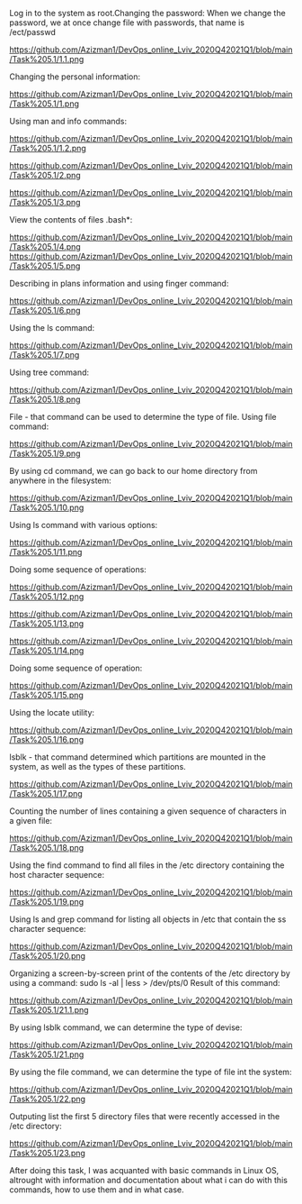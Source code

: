 Log in to the system as root.Changing the password:
When we change the password, we at once change file with passwords, that name is /ect/passwd

https://github.com/Azizman1/DevOps_online_Lviv_2020Q42021Q1/blob/main/Task%205.1/1.1.png


Changing the personal information:

https://github.com/Azizman1/DevOps_online_Lviv_2020Q42021Q1/blob/main/Task%205.1/1.png


Using man and info commands:

https://github.com/Azizman1/DevOps_online_Lviv_2020Q42021Q1/blob/main/Task%205.1/1.2.png

https://github.com/Azizman1/DevOps_online_Lviv_2020Q42021Q1/blob/main/Task%205.1/2.png

https://github.com/Azizman1/DevOps_online_Lviv_2020Q42021Q1/blob/main/Task%205.1/3.png


View the contents of files .bash*:

https://github.com/Azizman1/DevOps_online_Lviv_2020Q42021Q1/blob/main/Task%205.1/4.png
https://github.com/Azizman1/DevOps_online_Lviv_2020Q42021Q1/blob/main/Task%205.1/5.png


Describing in plans information and using finger command:

https://github.com/Azizman1/DevOps_online_Lviv_2020Q42021Q1/blob/main/Task%205.1/6.png


Using the ls command:

https://github.com/Azizman1/DevOps_online_Lviv_2020Q42021Q1/blob/main/Task%205.1/7.png


Using tree command:

https://github.com/Azizman1/DevOps_online_Lviv_2020Q42021Q1/blob/main/Task%205.1/8.png


File - that command can be used to determine the type of file. Using file command:

https://github.com/Azizman1/DevOps_online_Lviv_2020Q42021Q1/blob/main/Task%205.1/9.png


By using cd command, we can go back to our home directory from anywhere in the filesystem:

https://github.com/Azizman1/DevOps_online_Lviv_2020Q42021Q1/blob/main/Task%205.1/10.png


Using  ls command with various options:

https://github.com/Azizman1/DevOps_online_Lviv_2020Q42021Q1/blob/main/Task%205.1/11.png


Doing some sequence of operations:

https://github.com/Azizman1/DevOps_online_Lviv_2020Q42021Q1/blob/main/Task%205.1/12.png

https://github.com/Azizman1/DevOps_online_Lviv_2020Q42021Q1/blob/main/Task%205.1/13.png

https://github.com/Azizman1/DevOps_online_Lviv_2020Q42021Q1/blob/main/Task%205.1/14.png


Doing some sequence of operation:

https://github.com/Azizman1/DevOps_online_Lviv_2020Q42021Q1/blob/main/Task%205.1/15.png


Using the locate utility:

https://github.com/Azizman1/DevOps_online_Lviv_2020Q42021Q1/blob/main/Task%205.1/16.png


lsblk - that command determined which partitions are mounted in the system, as well as the types of
these partitions.

https://github.com/Azizman1/DevOps_online_Lviv_2020Q42021Q1/blob/main/Task%205.1/17.png


Counting the number of lines containing a given sequence of characters in a given file:

https://github.com/Azizman1/DevOps_online_Lviv_2020Q42021Q1/blob/main/Task%205.1/18.png


Using the find command to find all files in the /etc directory containing the
host character sequence: 

https://github.com/Azizman1/DevOps_online_Lviv_2020Q42021Q1/blob/main/Task%205.1/19.png


Using ls and grep command for listing all objects in /etc that contain the ss character sequence: 

https://github.com/Azizman1/DevOps_online_Lviv_2020Q42021Q1/blob/main/Task%205.1/20.png


Organizing a screen-by-screen print of the contents of the /etc directory by using a command:
sudo ls -al | less > /dev/pts/0 
Result of this command:

https://github.com/Azizman1/DevOps_online_Lviv_2020Q42021Q1/blob/main/Task%205.1/21.1.png


By using lsblk command, we can determine the type of devise:

https://github.com/Azizman1/DevOps_online_Lviv_2020Q42021Q1/blob/main/Task%205.1/21.png


By using the file command, we can determine the type of file int the system:

https://github.com/Azizman1/DevOps_online_Lviv_2020Q42021Q1/blob/main/Task%205.1/22.png


Outputing list the first 5 directory files that were recently accessed in the /etc
directory:

https://github.com/Azizman1/DevOps_online_Lviv_2020Q42021Q1/blob/main/Task%205.1/23.png


After doing this task, I was acquanted with basic commands in Linux OS, altrought with information and documentation about what i can do with this commands, how to use them and in what case. 
